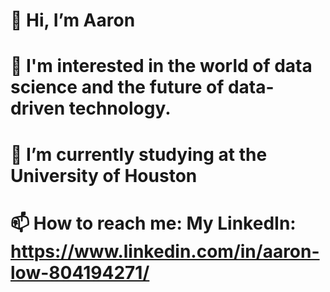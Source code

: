 # 👋 Hi, I’m Aaron
# 👀 I'm interested in the world of data science and the future of data-driven technology.
# 🌱 I’m currently studying at the University of Houston
# 📫 How to reach me: My LinkedIn: https://www.linkedin.com/in/aaron-low-804194271/
